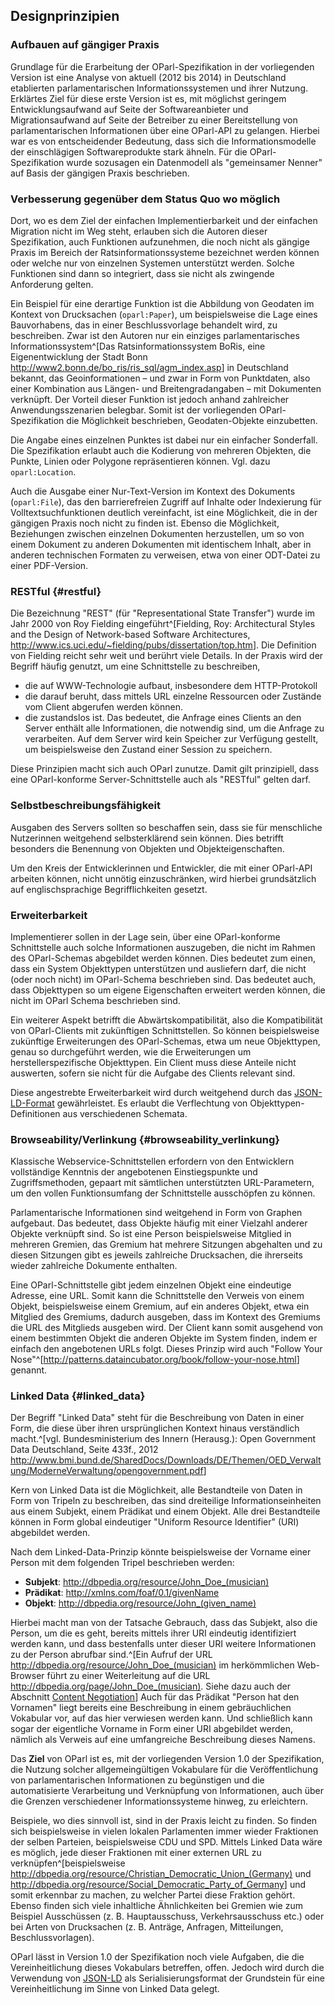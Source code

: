 Designprinzipien
----------------

### Aufbauen auf gängiger Praxis

Grundlage für die Erarbeitung der OParl-Spezifikation in der vorliegenden Version
ist eine Analyse von aktuell (2012 bis 2014) in Deutschland etablierten
parlamentarischen Informationssystemen und ihrer Nutzung. Erklärtes Ziel für diese erste
Version ist es, mit möglichst geringem Entwicklungsaufwand auf Seite der Softwareanbieter und 
Migrationsaufwand auf Seite der Betreiber zu einer Bereitstellung von parlamentarischen 
Informationen über eine OParl-API zu gelangen. Hierbei war es von entscheidender 
Bedeutung, dass sich die Informationsmodelle der einschlägigen Softwareprodukte stark
ähneln. Für die OParl-Spezifikation wurde sozusagen ein Datenmodell als "gemeinsamer Nenner"
auf Basis der gängigen Praxis beschrieben.

### Verbesserung gegenüber dem Status Quo wo möglich

Dort, wo es dem Ziel der einfachen Implementierbarkeit und der einfachen Migration
nicht im Weg steht, erlauben sich die Autoren dieser Spezifikation, auch Funktionen
aufzunehmen, die noch nicht als gängige Praxis im Bereich der Ratsinformationssysteme
bezeichnet werden können oder welche nur von einzelnen Systemen unterstützt werden.
Solche Funktionen sind dann so integriert, dass sie nicht als zwingende Anforderung
gelten.

Ein Beispiel für eine derartige Funktion ist die Abbildung von Geodaten im Kontext von
Drucksachen (`oparl:Paper`), um beispielsweise die Lage eines Bauvorhabens, das in
einer Beschlussvorlage behandelt wird, zu beschreiben. Zwar ist den Autoren nur ein
einziges parlamentarisches Informationssystem^[Das Ratsinformationssystem BoRis, eine
Eigenentwicklung der Stadt Bonn <http://www2.bonn.de/bo_ris/ris_sql/agm_index.asp>]
in Deutschland bekannt, das 
Geoinformationen – und zwar in Form von Punktdaten, also einer Kombination aus 
Längen- und Breitengradangaben – mit Dokumenten verknüpft. Der Vorteil dieser
Funktion ist jedoch anhand zahlreicher Anwendungsszenarien belegbar. Somit ist der
vorliegenden OParl-Spezifikation die Möglichkeit beschrieben, Geodaten-Objekte
einzubetten.

Die Angabe eines einzelnen Punktes ist dabei nur ein einfacher Sonderfall. Die
Spezifikation erlaubt auch die Kodierung von mehreren Objekten, die Punkte, Linien
oder Polygone repräsentieren können. Vgl. dazu `oparl:Location`.

Auch die Ausgabe einer Nur-Text-Version im Kontext des Dokuments (`oparl:File`),
das den barrierefreien Zugriff auf Inhalte oder Indexierung für Volltextsuchfunktionen
deutlich vereinfacht, ist eine Möglichkeit, die in der gängigen Praxis noch nicht zu
finden ist. Ebenso die Möglichkeit, Beziehungen zwischen einzelnen Dokumenten
herzustellen, um so von einem Dokument zu anderen Dokumenten mit identischem Inhalt,
aber in anderen technischen Formaten zu verweisen, etwa von einer ODT-Datei zu einer
PDF-Version.

### RESTful  {#restful}

Die Bezeichnung "REST" (für "Representational State Transfer") wurde im Jahr 2000 von
Roy Fielding eingeführt^[Fielding, Roy: Architectural Styles and
the Design of Network-based Software Architectures,
<http://www.ics.uci.edu/~fielding/pubs/dissertation/top.htm>]. Die Definition
von Fielding reicht sehr weit und berührt viele Details. In der Praxis wird der Begriff
häufig genutzt, um eine Schnittstelle zu beschreiben,

* die auf WWW-Technologie aufbaut, insbesondere dem HTTP-Protokoll
* die darauf beruht, dass mittels URL einzelne Ressourcen oder Zustände vom
  Client abgerufen werden können.
* die zustandslos ist. Das bedeutet, die Anfrage eines Clients an den Server enthält
  alle Informationen, die notwendig sind, um die Anfrage zu verarbeiten. Auf dem Server
  wird kein Speicher zur Verfügung gestellt, um beispielsweise den Zustand einer Session
  zu speichern.

Diese Prinzipien macht sich auch OParl zunutze. Damit gilt prinzipiell, dass eine 
OParl-konforme Server-Schnittstelle auch als "RESTful" gelten darf.

### Selbstbeschreibungsfähigkeit

Ausgaben des Servers sollten so beschaffen sein, dass sie für menschliche Nutzerinnen
weitgehend selbsterklärend sein können. Dies betrifft besonders die Benennung von
Objekten und Objekteigenschaften.

Um den Kreis der Entwicklerinnen und Entwickler, die mit einer OParl-API arbeiten
können, nicht unnötig einzuschränken, wird hierbei grundsätzlich auf englischsprachige
Begrifflichkeiten gesetzt.

### Erweiterbarkeit

Implementierer sollen in der Lage sein, über eine OParl-konforme Schnittstelle auch
solche Informationen auszugeben, die nicht im Rahmen des OParl-Schemas abgebildet werden
können. Dies bedeutet zum einen, dass ein System Objekttypen unterstützen und ausliefern
darf, die nicht (oder noch nicht) im OParl-Schema beschrieben sind. Das bedeutet auch,
dass Objekttypen so um eigene Eigenschaften erweitert werden können, die nicht im OParl 
Schema beschrieben sind.

Ein weiterer Aspekt betrifft die Abwärtskompatibilität, also die Kompatibilität von
OParl-Clients mit zukünftigen Schnittstellen. So können beispielsweise zukünftige Erweiterungen
des OParl-Schemas, etwa um neue Objekttypen, genau so durchgeführt werden, wie die Erweiterungen
um herstellerspezifische Objekttypen. Ein Client muss diese Anteile nicht auswerten, sofern
sie nicht für die Aufgabe des Clients relevant sind.

Diese angestrebte Erweiterbarkeit wird durch weitgehend durch das [JSON-LD-Format](#jsonld)
gewährleistet. Es erlaubt die Verflechtung von Objekttypen-Definitionen
aus verschiedenen Schemata.

### Browseability/Verlinkung {#browseability_verlinkung}

Klassische Webservice-Schnittstellen erfordern von den Entwicklern vollständige Kenntnis
der angebotenen Einstiegspunkte und Zugriffsmethoden, gepaart mit sämtlichen unterstützten
URL-Parametern, um den vollen Funktionsumfang der Schnittstelle ausschöpfen zu können.

Parlamentarische Informationen sind weitgehend in Form von Graphen aufgebaut. Das bedeutet, dass
Objekte häufig mit einer Vielzahl anderer Objekte verknüpft sind. So ist eine Person
beispielsweise Mitglied in mehreren Gremien, das Gremium hat mehrere Sitzungen abgehalten
und zu diesen Sitzungen gibt es jeweils zahlreiche Drucksachen, die ihrerseits wieder
zahlreiche Dokumente enthalten.

Eine OParl-Schnittstelle gibt jedem einzelnen Objekt eine eindeutige Adresse, eine URL.
Somit kann die Schnittstelle den Verweis von einem Objekt, beispielsweise einem Gremium,
auf ein anderes Objekt, etwa ein Mitglied des Gremiums, dadurch ausgeben, dass im Kontext
des Gremiums die URL des Mitglieds ausgeben wird. Der Client kann somit ausgehend von einem
bestimmten Objekt die anderen Objekte im System finden, indem er einfach den angebotenen
URLs folgt. Dieses Prinzip wird auch "Follow Your Nose"^[<http://patterns.dataincubator.org/book/follow-your-nose.html>] genannt.

### Linked Data {#linked_data}

Der Begriff "Linked Data" steht für die Beschreibung von Daten in einer Form, die diese 
über ihren ursprünglichen Kontext hinaus verständlich macht.^[vgl. Bundesministerium des Innern (Herausg.): Open Government Data Deutschland, Seite 433f., 2012 <http://www.bmi.bund.de/SharedDocs/Downloads/DE/Themen/OED_Verwaltung/ModerneVerwaltung/opengovernment.pdf>]

Kern von Linked Data ist die Möglichkeit, alle Bestandteile von Daten in Form von
Tripeln zu beschreiben, das sind dreiteilige Informationseinheiten aus einem Subjekt, einem
Prädikat und einem Objekt. Alle drei Bestandteile können in Form global eindeutiger "Uniform
Resource Identifier" (URI) abgebildet werden.

Nach dem Linked-Data-Prinzip könnte beispielsweise der Vorname einer Person mit dem
folgenden Tripel beschrieben werden:

* **Subjekt**: http://dbpedia.org/resource/John_Doe_(musician)
* **Prädikat**: http://xmlns.com/foaf/0.1/givenName
* **Objekt**: http://dbpedia.org/resource/John_(given_name)

Hierbei macht man von der Tatsache Gebrauch, dass das Subjekt, also die Person, um die es 
geht, bereits mittels ihrer URI eindeutig identifiziert werden kann, und dass bestenfalls 
unter dieser URI weitere Informationen zu der Person abrufbar 
sind.^[Ein Aufruf der URL <http://dbpedia.org/resource/John_Doe_(musician)> im herkömmlichen
Web-Browser führt zu einer Weiterleitung auf die URL <http://dbpedia.org/page/John_Doe_(musician)>.
Siehe dazu auch der Abschnitt [Content Negotiation](#content_negotiation)] Auch für das Prädikat
"Person hat den Vornamen" liegt bereits eine Beschreibung in einem gebräuchlichen Vokabular
vor, auf das hier verwiesen werden kann. Und schließlich kann sogar der eigentliche Vorname
in Form einer URI abgebildet werden, nämlich als Verweis auf eine umfangreiche Beschreibung
dieses Namens.

Das **Ziel** von OParl ist es, mit der vorliegenden Version 1.0 der Spezifikation, die Nutzung
solcher allgemeingültigen Vokabulare für die Veröffentlichung von parlamentarischen
Informationen zu begünstigen und die automatisierte Verarbeitung und Verknüpfung von
Informationen, auch über die Grenzen verschiedener Informationssysteme hinweg, zu erleichtern.

Beispiele, wo dies sinnvoll ist, sind in der Praxis leicht zu finden. So finden sich
beispielsweise in vielen lokalen Parlamenten immer wieder Fraktionen der selben Parteien,
beispielsweise CDU und SPD. Mittels Linked Data wäre es möglich, jede dieser Fraktionen mit einer externen URL zu verknüpfen^[beispielsweise <http://dbpedia.org/resource/Christian_Democratic_Union_(Germany)> und <http://dbpedia.org/resource/Social_Democratic_Party_of_Germany>] und somit erkennbar zu machen, zu welcher 
Partei diese Fraktion gehört. Ebenso finden sich viele inhaltliche Ähnlichkeiten bei
Gremien wie zum Beispiel Ausschüssen (z. B. Hauptausschuss, Verkehrsausschuss etc.) oder bei
Arten von Drucksachen (z. B. Anträge, Anfragen, Mitteilungen, Beschlussvorlagen).

OParl lässt in Version 1.0 der Spezifikation noch viele Aufgaben, die die Vereinheitlichung 
dieses Vokabulars betreffen, offen. Jedoch wird durch die Verwendung von [JSON-LD](#jsonld) als
Serialisierungsformat der Grundstein für eine Vereinheitlichung im Sinne von Linked Data gelegt.
